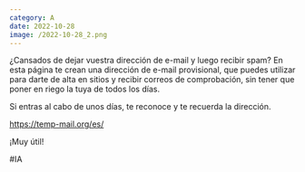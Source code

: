```yaml
--- 
category: A 
date: 2022-10-28 
image: /2022-10-28_2.png 
--- 
```


¿Cansados de dejar vuestra dirección de e-mail y luego recibir spam? En esta página te crean una dirección de e-mail provisional, que puedes utilizar para darte de alta en sitios y recibir correos de comprobación, sin tener que poner en riego la tuya de todos los días.

Si entras al cabo de unos días, te reconoce y te recuerda la dirección. 

https://temp-mail.org/es/

¡Muy útil!

#IA